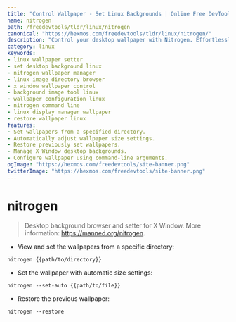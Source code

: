 ```yaml
---
title: "Control Wallpaper - Set Linux Backgrounds | Online Free DevTools by Hexmos"
name: nitrogen
path: /freedevtools/tldr/linux/nitrogen
canonical: "https://hexmos.com/freedevtools/tldr/linux/nitrogen/"
description: "Control your desktop wallpaper with Nitrogen. Effortlessly set Linux backgrounds and manage image directories for a personalized experience. Free online tool, no registration required."
category: linux
keywords:
- linux wallpaper setter
- set desktop background linux
- nitrogen wallpaper manager
- linux image directory browser
- x window wallpaper control
- background image tool linux
- wallpaper configuration linux
- nitrogen command line
- linux display manager wallpaper
- restore wallpaper linux
features:
- Set wallpapers from a specified directory.
- Automatically adjust wallpaper size settings.
- Restore previously set wallpapers.
- Manage X Window desktop backgrounds.
- Configure wallpaper using command-line arguments.
ogImage: "https://hexmos.com/freedevtools/site-banner.png"
twitterImage: "https://hexmos.com/freedevtools/site-banner.png"
---
```


# nitrogen

> Desktop background browser and setter for X Window.
> More information: <https://manned.org/nitrogen>.

- View and set the wallpapers from a specific directory:

`nitrogen {{path/to/directory}}`

- Set the wallpaper with automatic size settings:

`nitrogen --set-auto {{path/to/file}}`

- Restore the previous wallpaper:

`nitrogen --restore`
